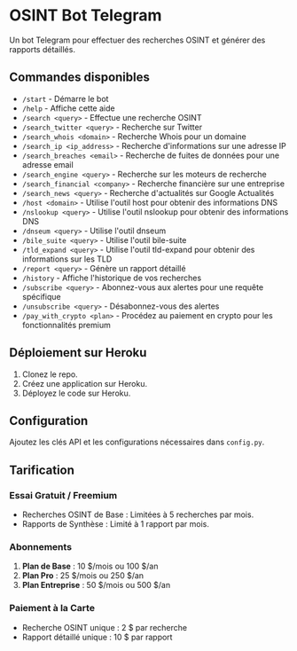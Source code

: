 # OSINT Bot Telegram

Un bot Telegram pour effectuer des recherches OSINT et générer des rapports détaillés.

## Commandes disponibles

- `/start` - Démarre le bot
- `/help` - Affiche cette aide
- `/search <query>` - Effectue une recherche OSINT
- `/search_twitter <query>` - Recherche sur Twitter
- `/search_whois <domain>` - Recherche Whois pour un domaine
- `/search_ip <ip_address>` - Recherche d'informations sur une adresse IP
- `/search_breaches <email>` - Recherche de fuites de données pour une adresse email
- `/search_engine <query>` - Recherche sur les moteurs de recherche
- `/search_financial <company>` - Recherche financière sur une entreprise
- `/search_news <query>` - Recherche d'actualités sur Google Actualités
- `/host <domain>` - Utilise l'outil host pour obtenir des informations DNS
- `/nslookup <query>` - Utilise l'outil nslookup pour obtenir des informations DNS
- `/dnseum <query>` - Utilise l'outil dnseum
- `/bile_suite <query>` - Utilise l'outil bile-suite
- `/tld_expand <query>` - Utilise l'outil tld-expand pour obtenir des informations sur les TLD
- `/report <query>` - Génère un rapport détaillé
- `/history` - Affiche l'historique de vos recherches
- `/subscribe <query>` - Abonnez-vous aux alertes pour une requête spécifique
- `/unsubscribe <query>` - Désabonnez-vous des alertes
- `/pay_with_crypto <plan>` - Procédez au paiement en crypto pour les fonctionnalités premium

## Déploiement sur Heroku

1. Clonez le repo.
2. Créez une application sur Heroku.
3. Déployez le code sur Heroku.

## Configuration

Ajoutez les clés API et les configurations nécessaires dans `config.py`.

## Tarification

### Essai Gratuit / Freemium

- Recherches OSINT de Base : Limitées à 5 recherches par mois.
- Rapports de Synthèse : Limité à 1 rapport par mois.

### Abonnements

1. **Plan de Base** : 10 $/mois ou 100 $/an
2. **Plan Pro** : 25 $/mois ou 250 $/an
3. **Plan Entreprise** : 50 $/mois ou 500 $/an

### Paiement à la Carte

- Recherche OSINT unique : 2 $ par recherche
- Rapport détaillé unique : 10 $ par rapport
